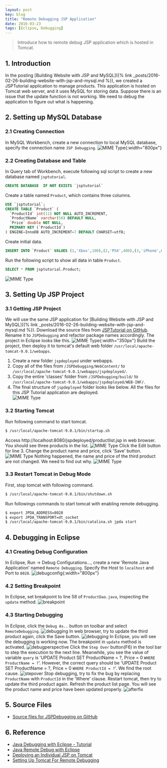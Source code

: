 ```yaml
---
layout: post
key: blog
title: "Remote Debugging JSP Application"
date: 2016-03-23
tags: [Eclipse, Debugging]
---
```


> Introduce how to remote debug JSP application which is hosted in Tomcat.

## 1. Introduction
In the posting [Building Website with JSP and MySQL]({% link _posts/2016-02-26-building-website-with-jsp-and-mysql.md %}), we created a JSPTutorial application to manage products. This application is hosted on Tomcat web server, and it uses MySQL for storing data. Suppose there is an issue that the update function is not working. We need to debug the application to figure out what is happening.

## 2. Setting up MySQL Database
### 2.1 Creating Connection
In MySQL Workbench, create a new connection to local MySQL database, specify the connection name `JSP Debugging`.
![MIME Type](/public/pics/2016-03-23/newconnection.png){:width="800px"}
### 2.2 Creating Database and Table
In Query tab of Workbench, execute following sql script to create a new database named `jsptutorial`.
```sql
CREATE DATABASE  IF NOT EXISTS `jsptutorial`
```
Create a table named `Product`, which contains three columns.
```sql
USE `jsptutorial`;
CREATE TABLE `Product` (
  `ProductId` int(11) NOT NULL AUTO_INCREMENT,
  `ProductName` varchar(50) DEFAULT NULL,
  `Price` double NOT NULL,
  PRIMARY KEY (`ProductId`)
) ENGINE=InnoDB AUTO_INCREMENT=7 DEFAULT CHARSET=utf8;
```
Create initial data.
```sql
INSERT INTO `Product` VALUES (1,'Xbox',100),(2,'PS4',400),(3,'iPhone',699);
```
Run the following script to show all data in table `Product`.
```sql
SELECT * FROM jsptutorial.Product;
```
![MIME Type](/public/pics/2016-03-23/mysqlworkbench.png)

## 3. Setting Up JSP Project
### 3.1 Getting JSP Project
We will use the same JSP application for [Building Website with JSP and MySQL]({% link _posts/2016-02-26-building-website-with-jsp-and-mysql.md %}). Download the source files from [JSPTutorial on GitHub](https://github.com/jojozhuang/Tutorials/tree/master/JSPTutorial). Rename it to `JSPDebugging` and refactor package names accordingly. The project in Eclipse looks like this.
![MIME Type](/public/pics/2016-03-23/project.png){:width="350px"}
Build the project, then deploy it to tomcat's default web folder `/usr/local/apache-tomcat-9.0.1/webapps`.  
1) Create a new folder `jspdeployed` under webapps.  
2) Copy all of the files from `/JSPDebugging/WebContent/` to `/usr/local/apache-tomcat-9.0.1/webapps/jspdeployed/`.  
3) Copy the entire 'classes' folder from `/JSPDebugging/build/` to `/usr/local/apache-tomcat-9.0.1/webapps/jspdeployed/WEB-INF/`.  
4) The final structure of `jspdeployed` folder looks like below. All the files for this JSP Tutorial application are deployed.  
![MIME Type](/public/pics/2016-03-23/final.png)  
### 3.2 Starting Tomcat
Run following command to start tomcat.
```sh
$ /usr/local/apache-tomcat-9.0.1/bin/startup.sh
```
Access http://localhost:8080/jspdeployed/productlist.jsp in web browser. You should see three products in the list.
![MIME Type](/public/pics/2016-03-23/productlist.png)
Click the Edit button for line 3. Change the product name and price, click 'Save' button.
![MIME Type](/public/pics/2016-03-23/update3.png)
Nothing happened, the name and price of the third product are not changed. We need to find out why.
![MIME Type](/public/pics/2016-03-23/productlist2.png)
### 3.3 Restart Tomcat in Debug Mode
First, stop tomcat with following command.
```sh
$ /usr/local/apache-tomcat-9.0.1/bin/shutdown.sh
```
Run followings commands to start tomcat with enabling remote debugging.
```sh
$ export JPDA_ADDRESS=8028
$ export JPDA_TRANSPORT=dt_socket
$ /usr/local/apache-tomcat-9.0.1/bin/catalina.sh jpda start
```
## 4. Debugging in Eclipse
### 4.1 Creating Debug Configuration
In Eclipse, Run -> Debug Configurations..., create a new 'Remote Java Application' named `Remote Debugging`. Specify the Host to `localhost` and Port to `8028`.
![debugconfig](/public/pics/2016-03-23/debugconfig.png){:width="800px"}
### 4.2 Setting Breakpoint
In Eclipse, set breakpoint to line 58 of `ProductDao.java`, inspecting the `update` method.
![breakpoint](/public/pics/2016-03-23/breakpoint.png)
### 4.3 Starting Debugging
In Eclipse, click the `Debug As..` button on toolbar and select `RemoteDebugging`.
![debugging](/public/pics/2016-03-23/debugging.png)
In web browser, try to update the third product again, click the Save button.
![debugging](/public/pics/2016-03-23/updateagain.png)
In Eclipse, you will see the debugging is working now. The breakpoint in `update` method is activated.
![debugperspective](/public/pics/2016-03-23/debugperspective.png)
Click the `Step Over` button(F6) in the tool bar to step the execution to the next line. Meanwhile, you see the value of variable `query` is 'UPDATE Product SET ProductName = ?, Price = 0 `WHERE ProductName = ?`'. However, the correct query should be 'UPDATE Product SET ProductName = ?, Price = 0 `WHERE ProductId = ?`'. We find the root cause.
![stepover](/public/pics/2016-03-23/stepover.png)
Stop debugging, try to fix the bug by replacing `ProductName` with `ProductId` in the 'Where' clause. Restart tomcat, then try to update the third product again. Refresh the product list page. You will see the product name and price have been updated properly.
![afterfix](/public/pics/2016-03-23/afterfix.png)

## 5. Source Files
* [Source files for JSPDebugging on GitHub](https://github.com/jojozhuang/Tutorials/tree/master/JSPDebugging)

## 6. Reference
* [Java Debugging with Eclipse - Tutorial](http://www.vogella.com/tutorials/EclipseDebugging/article.html)
* [Java Remote Debug with Eclipse](http://javapapers.com/core-java/java-remote-debug-with-eclipse/)
* [Deploying an Individual JSP on Tomcat](http://www.java-samples.com/showtutorial.php?tutorialid=941)
* [Setting Up Tomcat For Remote Debugging](https://confluence.sakaiproject.org/display/BOOT/Setting+Up+Tomcat+For+Remote+Debugging)
